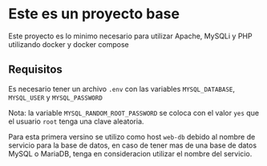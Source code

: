 # Este es un proyecto base
Este proyecto es lo minimo necesario para utilizar Apache, MySQLi y PHP utilizando docker y docker compose

## Requisitos
Es necesario tener un archivo `.env` con las variables `MYSQL_DATABASE`, `MYSQL_USER` y `MYSQL_PASSWORD`

Nota: la variable `MYSQL_RANDOM_ROOT_PASSWORD` se coloca con el valor `yes` que el usuario `root` tenga una clave aleatoria.

Para esta primera versino se utilizo como host `web-db` debido al nombre de servicio para la base de datos, en caso de tener mas de una base de datos MySQL o MariaDB, tenga en consideracion utilizar el nombre del servicio.